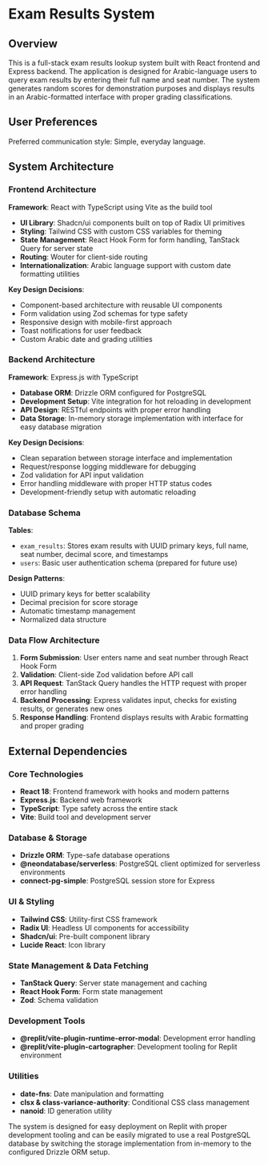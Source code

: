 # Exam Results System

## Overview

This is a full-stack exam results lookup system built with React frontend and Express backend. The application is designed for Arabic-language users to query exam results by entering their full name and seat number. The system generates random scores for demonstration purposes and displays results in an Arabic-formatted interface with proper grading classifications.

## User Preferences

Preferred communication style: Simple, everyday language.

## System Architecture

### Frontend Architecture

**Framework**: React with TypeScript using Vite as the build tool
- **UI Library**: Shadcn/ui components built on top of Radix UI primitives
- **Styling**: Tailwind CSS with custom CSS variables for theming
- **State Management**: React Hook Form for form handling, TanStack Query for server state
- **Routing**: Wouter for client-side routing
- **Internationalization**: Arabic language support with custom date formatting utilities

**Key Design Decisions**:
- Component-based architecture with reusable UI components
- Form validation using Zod schemas for type safety
- Responsive design with mobile-first approach
- Toast notifications for user feedback
- Custom Arabic date and grading utilities

### Backend Architecture

**Framework**: Express.js with TypeScript
- **Database ORM**: Drizzle ORM configured for PostgreSQL
- **Development Setup**: Vite integration for hot reloading in development
- **API Design**: RESTful endpoints with proper error handling
- **Data Storage**: In-memory storage implementation with interface for easy database migration

**Key Design Decisions**:
- Clean separation between storage interface and implementation
- Request/response logging middleware for debugging
- Zod validation for API input validation
- Error handling middleware with proper HTTP status codes
- Development-friendly setup with automatic reloading

### Database Schema

**Tables**:
- `exam_results`: Stores exam results with UUID primary keys, full name, seat number, decimal score, and timestamps
- `users`: Basic user authentication schema (prepared for future use)

**Design Patterns**:
- UUID primary keys for better scalability
- Decimal precision for score storage
- Automatic timestamp management
- Normalized data structure

### Data Flow Architecture

1. **Form Submission**: User enters name and seat number through React Hook Form
2. **Validation**: Client-side Zod validation before API call
3. **API Request**: TanStack Query handles the HTTP request with proper error handling
4. **Backend Processing**: Express validates input, checks for existing results, or generates new ones
5. **Response Handling**: Frontend displays results with Arabic formatting and proper grading

## External Dependencies

### Core Technologies
- **React 18**: Frontend framework with hooks and modern patterns
- **Express.js**: Backend web framework
- **TypeScript**: Type safety across the entire stack
- **Vite**: Build tool and development server

### Database & Storage
- **Drizzle ORM**: Type-safe database operations
- **@neondatabase/serverless**: PostgreSQL client optimized for serverless environments
- **connect-pg-simple**: PostgreSQL session store for Express

### UI & Styling
- **Tailwind CSS**: Utility-first CSS framework
- **Radix UI**: Headless UI components for accessibility
- **Shadcn/ui**: Pre-built component library
- **Lucide React**: Icon library

### State Management & Data Fetching
- **TanStack Query**: Server state management and caching
- **React Hook Form**: Form state management
- **Zod**: Schema validation

### Development Tools
- **@replit/vite-plugin-runtime-error-modal**: Development error handling
- **@replit/vite-plugin-cartographer**: Development tooling for Replit environment

### Utilities
- **date-fns**: Date manipulation and formatting
- **clsx & class-variance-authority**: Conditional CSS class management
- **nanoid**: ID generation utility

The system is designed for easy deployment on Replit with proper development tooling and can be easily migrated to use a real PostgreSQL database by switching the storage implementation from in-memory to the configured Drizzle ORM setup.